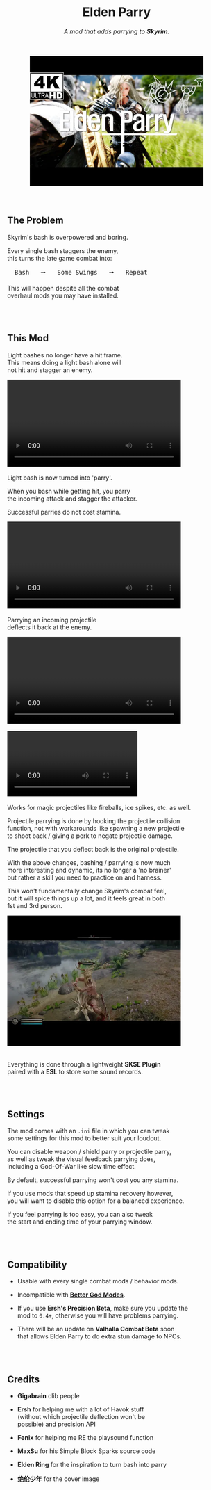 
<div align = center>

# Elden Parry

*A mod that adds parrying to **Skyrim**.*


<br>
<br>

<a href = 'https://youtu.be/kLbVoy-hZpI'>
  <img
   src = 'Resources/Showcase.webp'
   width = 400
  />
</a>

</div>

<br>
<br>

## The Problem

Skyrim's bash is overpowered and boring.

Every single bash staggers the enemy, <br>
this turns the late game combat into:

<kbd>  Bash  </kbd>  🠖  <kbd>  Some Swings  </kbd>  🠖  <kbd>  Repeat  </kbd>

This will happen despite all the combat <br>
overhaul mods you may have installed.

<br>
<br>

## This Mod

Light bashes no longer have a hit frame. <br>
This means doing a light bash alone will <br>
not hit and stagger an enemy.


<video width = 400 loop autoplay>
  <source src = 'Resources/No%20Light%20Bash%20Spamming.mp4' type = video/mp4 >
</video>


Light bash is now turned into 'parry'.

When you bash while getting hit, you parry <br>
the incoming attack and stagger the attacker.

Successful parries do not cost stamina.


<video width = 400 loop autoplay>
  <source src = 'Resources/Parry%20Precision.mp4' type = video/mp4 >
</video>


Parrying an incoming projectile <br>
deflects it back at the enemy.

<video width = 400 loop autoplay>
  <source src = 'Resources/Magic%20Projectiles.mp4' type = video/mp4 >
</video>

![](https://github.com/ElectronicsArchiver/EldenParry/Resources/Magic%20Projectiles.mp4)

Works for magic projectiles like fireballs, ice spikes, etc. as well.

Projectile parrying is done by hooking the projectile collision <br>
function, not with workarounds like  spawning a new projectile <br>
to shoot back / giving a perk to negate projectile damage.

The projectile that you deflect back is the original projectile.

With the above changes, bashing / parrying is now much <br>
more interesting and dynamic, its no longer a 'no brainer' <br>
but rather a skill you need to practice on and harness.

This won't fundamentally change Skyrim's combat feel, <br>
but it will spice things up a lot, and it feels great in both <br>
1st and 3rd person.


<a href = 'https://youtu.be/-Vcc2XaTdDQ'>
  <img
   src = 'Resources/Custom%20Sound.webp'
   width = 400
  />
</a>

<br>
<br>

Everything is done through a lightweight **SKSE Plugin** <br>
paired with a **ESL** to store some sound records. 


<br>
<br>

## Settings

The mod comes with an `.ini` file in which you can tweak <br>
some settings for this mod to better suit your loudout.

You can disable weapon / shield parry or projectile parry, <br>
as well as tweak the visual feedback parrying does, <br>
including a God-Of-War like slow time effect.

By default, successful parrying won't cost you any stamina.

If you use mods that speed up stamina recovery however, <br>
you will want to disable this option for a balanced experience.

If you feel parrying is too easy, you can also tweak <br>
the start and ending time of your parrying window.

<br>
<br>

## Compatibility

-   Usable with every single combat mods / behavior mods.

-   Incompatible with **[Better God Modes]**.

-   If you use **Ersh's Precision Beta**, make sure you update the <br>
    mod to `0.4+`, otherwise you will have problems parrying.

-   There will be an update on **Valhalla Combat Beta** soon <br>
    that allows Elden Parry to do extra stun damage to NPCs.


<br>
<br>

## Credits

-   **Gigabrain** clib people

-   **Ersh** for helping me with a lot of Havok stuff <br>
    (without which projectile deflection won't be <br>
    possible) and precision API

-   **Fenix** for helping me RE the playsound function

-   **MaxSu** for his Simple Block Sparks source code

-   **Elden Ring** for the inspiration to turn bash into parry

-   **绝伦少年** for the cover image

<br>


<!----------------------------------------------------------------------------->

[Better God Modes]: https://www.nexusmods.com/skyrimspecialedition/mods/69839
